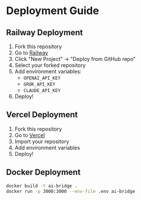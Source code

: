 # Deployment Guide

## Railway Deployment

1. Fork this repository
2. Go to [Railway](https://railway.app)
3. Click "New Project" -> "Deploy from GitHub repo"
4. Select your forked repository
5. Add environment variables:
   - `OPENAI_API_KEY`
   - `GROK_API_KEY`
   - `CLAUDE_API_KEY`
6. Deploy!

## Vercel Deployment

1. Fork this repository
2. Go to [Vercel](https://vercel.com)
3. Import your repository
4. Add environment variables
5. Deploy!

## Docker Deployment

```bash
docker build -t ai-bridge .
docker run -p 3000:3000 --env-file .env ai-bridge
```